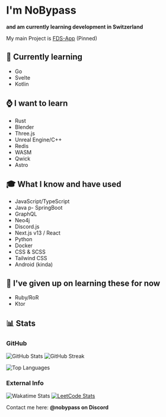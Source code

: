 # I'm NoBypass
**and am currently learning development in Switzerland**

My main Project is [FDS-App](https://github.com/NoBypass/fds) (Pinned)

## 🏫 Currently learning
- Go
- Svelte
- Kotlin

## ⌚ I want to learn
- Rust
- Blender
- Three.js
- Unreal Engine/C++
- Redis
- WASM
- Qwick
- Astro

## 🎓 What I know and have used
- JavaScript/TypeScript
- Java
p- SpringBoot
- GraphQL
- Neo4j
- Discord.js
- Next.js v13 / React
- Python
- Docker
- CSS & SCSS
- Tailwind CSS
- Android (kinda)

## 🫠 I've given up on learning these for now
- Ruby/RoR
- Ktor

## 📊 Stats

### GitHub
<div class="display: flex">
  <img alt="GitHub Stats" src="https://github-readme-stats.vercel.app/api?username=nobypass&theme=dark&show_icons=true" />
  <img alt="GitHub Streak" src="https://streak-stats.demolab.com?user=NoBypass&theme=dark" />
</div>

![Top Languages](https://github-readme-stats.vercel.app/api/top-langs/?username=nobypass&layout=compact&theme=dark)

### External Info
<div class="display: flex">
  <img alt="Wakatime Stats" src="https://github-readme-stats.vercel.app/api/wakatime?username=nobypass&layout=compact&theme=dark" />
  <a href="https://leetcode.com/nobypass">    
    <img alt="LeetCode Stats" src="https://leetcard.jacoblin.cool/nobypass?ext=heatmap" />
  </a>
</div>

Contact me here: **@nobypass on Discord**
